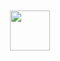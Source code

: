 <div align="center">
	<br>
	<br>
	<img src="https://github.githubassets.com/images/spinners/octocat-spinner-128.gif" width="64" height="64">
	<br>
	<br>
</div>

<!--
**not-matthias/not-matthias** is a ✨ _special_ ✨ repository because its `README.md` (this file) appears on your GitHub profile.

Here are some ideas to get you started:

- 🔭 I’m currently working on ...
- 🌱 I’m currently learning ...
- 👯 I’m looking to collaborate on ...
- 🤔 I’m looking for help with ...
- 💬 Ask me about ...
- 📫 How to reach me: ...
- 😄 Pronouns: ...
- ⚡ Fun fact: ...

-->

